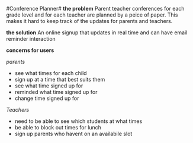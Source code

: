 #Conference Planner#
**the problem** Parent teacher conferences for each grade level and for each teacher are planned by a peice of paper. This makes it hard to keep track of the updates for parents and teachers.

**the solution** An online signup that updates in real time and can have email reminder interaction

**concerns for users**

_parents_
* see what times for each child
* sign up at a time that best suits them
* see what time signed up for
* reminded what time signed up for
* change time signed up for

_Teachers_
* need to be able to see which students at what times
* be able to block out times for lunch
* sign up parents who havent on an availabile slot